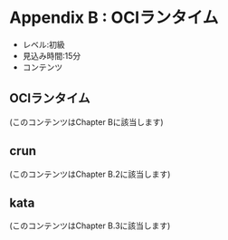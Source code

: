 # Appendix B : OCIランタイム
- レベル:初級
- 見込み時間:15分
- コンテンツ

## OCIランタイム
(このコンテンツはChapter Bに該当します)

## crun
(このコンテンツはChapter B.2に該当します)

## kata
(このコンテンツはChapter B.3に該当します)